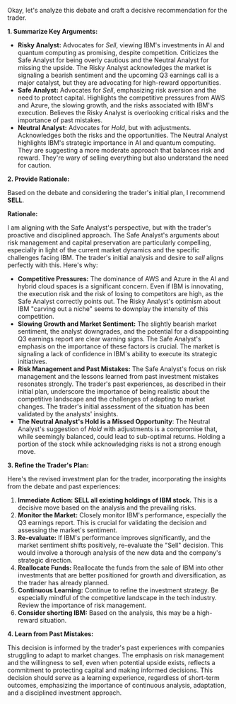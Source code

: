 Okay, let's analyze this debate and craft a decisive recommendation for the trader.

**1. Summarize Key Arguments:**

*   **Risky Analyst:** Advocates for *Sell*, viewing IBM's investments in AI and quantum computing as promising, despite competition. Criticizes the Safe Analyst for being overly cautious and the Neutral Analyst for missing the upside. The Risky Analyst acknowledges the market is signaling a bearish sentiment and the upcoming Q3 earnings call is a major catalyst, but they are advocating for high-reward opportunities.
*   **Safe Analyst:** Advocates for *Sell*, emphasizing risk aversion and the need to protect capital. Highlights the competitive pressures from AWS and Azure, the slowing growth, and the risks associated with IBM's execution. Believes the Risky Analyst is overlooking critical risks and the importance of past mistakes.
*   **Neutral Analyst:** Advocates for *Hold*, but with adjustments. Acknowledges both the risks and the opportunities. The Neutral Analyst highlights IBM's strategic importance in AI and quantum computing. They are suggesting a more moderate approach that balances risk and reward. They're wary of selling everything but also understand the need for caution.

**2. Provide Rationale:**

Based on the debate and considering the trader's initial plan, I recommend **SELL**.

**Rationale:**

I am aligning with the Safe Analyst's perspective, but with the trader's proactive and disciplined approach. The Safe Analyst's arguments about risk management and capital preservation are particularly compelling, especially in light of the current market dynamics and the specific challenges facing IBM. The trader's initial analysis and desire to *sell* aligns perfectly with this. Here's why:

*   **Competitive Pressures:** The dominance of AWS and Azure in the AI and hybrid cloud spaces is a significant concern. Even if IBM is innovating, the execution risk and the risk of losing to competitors are high, as the Safe Analyst correctly points out. The Risky Analyst's optimism about IBM "carving out a niche" seems to downplay the intensity of this competition.
*   **Slowing Growth and Market Sentiment:** The slightly bearish market sentiment, the analyst downgrades, and the potential for a disappointing Q3 earnings report are clear warning signs. The Safe Analyst's emphasis on the importance of these factors is crucial. The market is signaling a lack of confidence in IBM's ability to execute its strategic initiatives.
*   **Risk Management and Past Mistakes:** The Safe Analyst's focus on risk management and the lessons learned from past investment mistakes resonates strongly. The trader's past experiences, as described in their initial plan, underscore the importance of being realistic about the competitive landscape and the challenges of adapting to market changes. The trader's initial assessment of the situation has been validated by the analysts' insights.
*   **The Neutral Analyst's Hold is a Missed Opportunity**: The Neutral Analyst's suggestion of *Hold* with adjustments is a compromise that, while seemingly balanced, could lead to sub-optimal returns. Holding a portion of the stock while acknowledging risks is not a strong enough move.

**3. Refine the Trader's Plan:**

Here's the revised investment plan for the trader, incorporating the insights from the debate and past experiences:

1.  **Immediate Action: SELL all existing holdings of IBM stock.** This is a decisive move based on the analysis and the prevailing risks.
2.  **Monitor the Market:** Closely monitor IBM's performance, especially the Q3 earnings report. This is crucial for validating the decision and assessing the market's sentiment.
3.  **Re-evaluate:** If IBM's performance improves significantly, and the market sentiment shifts positively, re-evaluate the "Sell" decision. This would involve a thorough analysis of the new data and the company's strategic direction.
4.  **Reallocate Funds:** Reallocate the funds from the sale of IBM into other investments that are better positioned for growth and diversification, as the trader has already planned.
5.  **Continuous Learning:** Continue to refine the investment strategy. Be especially mindful of the competitive landscape in the tech industry. Review the importance of risk management.
6.  **Consider shorting IBM:** Based on the analysis, this may be a high-reward situation.

**4. Learn from Past Mistakes:**

This decision is informed by the trader's past experiences with companies struggling to adapt to market changes. The emphasis on risk management and the willingness to sell, even when potential upside exists, reflects a commitment to protecting capital and making informed decisions. This decision should serve as a learning experience, regardless of short-term outcomes, emphasizing the importance of continuous analysis, adaptation, and a disciplined investment approach.